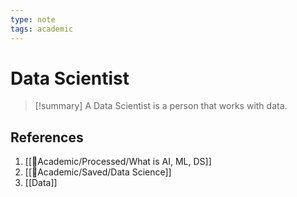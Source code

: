 ```yaml
---
type: note
tags: academic
---
```

# Data Scientist

> [!summary] 
> A Data Scientist is a person that works with data.

## References
1. [[🧪Academic/Processed/What is AI, ML, DS]]
2. [[🧪Academic/Saved/Data Science]]
3. [[Data]]